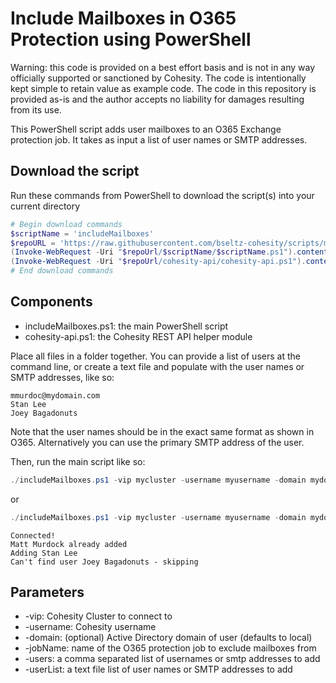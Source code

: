 # Include Mailboxes in O365 Protection using PowerShell

Warning: this code is provided on a best effort basis and is not in any way officially supported or sanctioned by Cohesity. The code is intentionally kept simple to retain value as example code. The code in this repository is provided as-is and the author accepts no liability for damages resulting from its use.

This PowerShell script adds user mailboxes to an O365 Exchange protection job. It takes as input a list of user names or SMTP addresses.

## Download the script

Run these commands from PowerShell to download the script(s) into your current directory

```powershell
# Begin download commands
$scriptName = 'includeMailboxes'
$repoURL = 'https://raw.githubusercontent.com/bseltz-cohesity/scripts/master/powershell'
(Invoke-WebRequest -Uri "$repoUrl/$scriptName/$scriptName.ps1").content | Out-File "$scriptName.ps1"; (Get-Content "$scriptName.ps1") | Set-Content "$scriptName.ps1"
(Invoke-WebRequest -Uri "$repoUrl/cohesity-api/cohesity-api.ps1").content | Out-File cohesity-api.ps1; (Get-Content cohesity-api.ps1) | Set-Content cohesity-api.ps1
# End download commands
```

## Components

* includeMailboxes.ps1: the main PowerShell script
* cohesity-api.ps1: the Cohesity REST API helper module

Place all files in a folder together. You can provide a list of users at the command line, or create a text file and populate with the user names or SMTP addresses, like so:

```text
mmurdoc@mydomain.com
Stan Lee
Joey Bagadonuts
```

Note that the user names should be in the exact same format as shown in O365. Alternatively you can use the primary SMTP address of the user.

Then, run the main script like so:

```powershell
./includeMailboxes.ps1 -vip mycluster -username myusername -domain mydomain.net -jobName 'My Job' -users 'Stan Lee', 'mmurdoc@mydomain.com'
```

or

```powershell
./includeMailboxes.ps1 -vip mycluster -username myusername -domain mydomain.net -jobName 'My Job' -userList ./myuserlist.txt
```

```text
Connected!
Matt Murdock already added
Adding Stan Lee
Can't find user Joey Bagadonuts - skipping
```

## Parameters

* -vip: Cohesity Cluster to connect to
* -username: Cohesity username
* -domain: (optional) Active Directory domain of user (defaults to local)
* -jobName: name of the O365 protection job to exclude mailboxes from
* -users: a comma separated list of usernames or smtp addresses to add
* -userList: a text file list of user names or SMTP addresses to add
